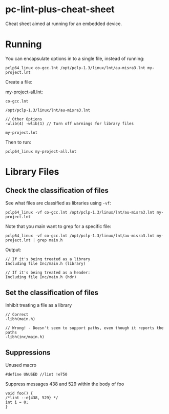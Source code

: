 # pc-lint-plus-cheat-sheet

Cheat sheet aimed at running for an embedded device.


# Running

You can encapsulate options in to a single file, instead of running:
```
pclp64_linux co-gcc.lnt /opt/pclp-1.3/linux/lnt/au-misra3.lnt my-project.lnt
```
Create a file:

my-project-all.lnt:
```
co-gcc.lnt

/opt/pclp-1.3/linux/lnt/au-misra3.lnt

// Other Options
-wlib(4) -wlib(1) // Turn off warnings for library files

my-project.lnt
```

Then to run:
```
pclp64_linux my-project-all.lnt
```


# Library Files

## Check the classification of files

See what files are classified as libraries using ```-vf```:
```
pclp64_linux -vf co-gcc.lnt /opt/pclp-1.3/linux/lnt/au-misra3.lnt my-project.lnt
```
Note that you main want to grep for a specific file:
```
pclp64_linux -vf co-gcc.lnt /opt/pclp-1.3/linux/lnt/au-misra3.lnt my-project.lnt | grep main.h
```
Output:
```
// If it's being treated as a library
Including file Inc/main.h (library)

// If it's being treated as a header:
Including file Inc/main.h (hdr)
```

## Set the classification of files

Inhibit treating a file as a library

```
// Correct
-libh(main.h)

// Wrong! - Doesn't seem to support paths, even though it reports the paths
-libh(inc/main.h)
```


## Suppressions

Unused macro
```
#define UNUSED //lint !e750
```

Suppress messages 438 and 529 within the body of foo
```
void foo() {
/*lint --e{438, 529} */
int i = 0;
}
```
